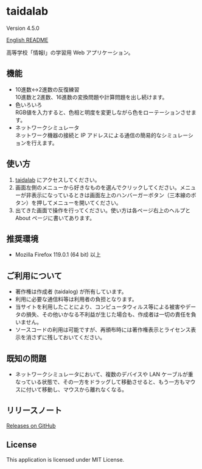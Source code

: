 # taidalab

Version 4.5.0

[English README](README.md)

高等学校「情報&#8544;」の学習用 Web アプリケーション。


## 機能

- 10進数↔2進数の反復練習  
    10進数と2進数、16進数の変換問題や計算問題を出し続けます。
- 色いろいろ  
    RGB値を入力すると、色相と明度を変更しながら色をローテーションさせます。
- ネットワークシミュレータ  
    ネットワーク機器の接続と IP アドレスによる通信の簡易的なシミュレーションを行えます。


## 使い方

1. [taidalab](http://taidalog.html.xdomain.jp/) にアクセスしてください。
1. 画面左側のメニューから好きなものを選んでクリックしてください。メニューが非表示になっているときは画面左上のハンバーガーボタン（三本線のボタン）を押してメニューを開いてください。
1. 出てきた画面で操作を行ってください。使い方は各ページ右上のヘルプと About ページに書いてあります。


## 推奨環境

- Mozilla Firefox 119.0.1 (64 bit) 以上


## ご利用について

- 著作権は作成者 (taidalog) が所有しています。
- 利用に必要な通信料等は利用者の負担となります。
- 当サイトを利用したことにより、コンピュータウィルス等による被害やデータの損失、その他いかなる不利益が生じた場合も、作成者は一切の責任を負いません。
- ソースコードの利用は可能ですが、再頒布時には著作権表示とライセンス表示を消さずに残しておいてください。


## 既知の問題

- ネットワークシミュレータにおいて、複数のデバイスや LAN ケーブルが重なっている状態で、その一方をドラッグして移動させると、もう一方もマウスに付いて移動し、マウスから離れなくなる。


## リリースノート

[Releases on GitHub](https://github.com/taidalog/taidalab/releases)


## License

This application is licensed under MIT License.
